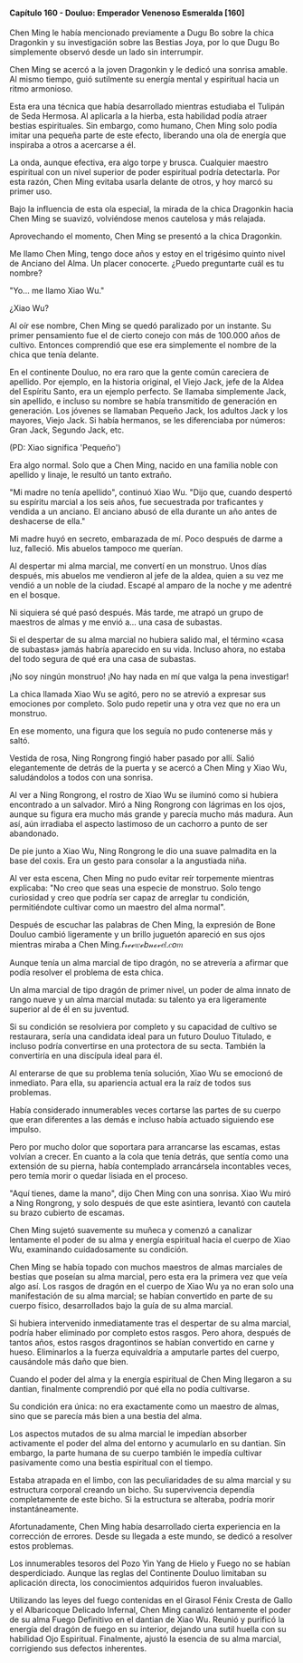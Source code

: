 
#### Capítulo 160 - Douluo: Emperador Venenoso Esmeralda [160]

Chen Ming le había mencionado previamente a Dugu Bo sobre la chica Dragonkin y su investigación sobre las Bestias Joya, por lo que Dugu Bo simplemente observó desde un lado sin interrumpir.

Chen Ming se acercó a la joven Dragonkin y le dedicó una sonrisa amable. Al mismo tiempo, guió sutilmente su energía mental y espiritual hacia un ritmo armonioso.

Esta era una técnica que había desarrollado mientras estudiaba el Tulipán de Seda Hermosa. Al aplicarla a la hierba, esta habilidad podía atraer bestias espirituales. Sin embargo, como humano, Chen Ming solo podía imitar una pequeña parte de este efecto, liberando una ola de energía que inspiraba a otros a acercarse a él.

La onda, aunque efectiva, era algo torpe y brusca. Cualquier maestro espiritual con un nivel superior de poder espiritual podría detectarla. Por esta razón, Chen Ming evitaba usarla delante de otros, y hoy marcó su primer uso.

Bajo la influencia de esta ola especial, la mirada de la chica Dragonkin hacia Chen Ming se suavizó, volviéndose menos cautelosa y más relajada.

Aprovechando el momento, Chen Ming se presentó a la chica Dragonkin.

Me llamo Chen Ming, tengo doce años y estoy en el trigésimo quinto nivel de Anciano del Alma. Un placer conocerte. ¿Puedo preguntarte cuál es tu nombre?

"Yo... me llamo Xiao Wu."

¿Xiao Wu?

Al oír ese nombre, Chen Ming se quedó paralizado por un instante. Su primer pensamiento fue el de cierto conejo con más de 100.000 años de cultivo. Entonces comprendió que ese era simplemente el nombre de la chica que tenía delante.

En el continente Douluo, no era raro que la gente común careciera de apellido. Por ejemplo, en la historia original, el Viejo Jack, jefe de la Aldea del Espíritu Santo, era un ejemplo perfecto. Se llamaba simplemente Jack, sin apellido, e incluso su nombre se había transmitido de generación en generación. Los jóvenes se llamaban Pequeño Jack, los adultos Jack y los mayores, Viejo Jack. Si había hermanos, se les diferenciaba por números: Gran Jack, Segundo Jack, etc.

(PD: Xiao significa 'Pequeño')

Era algo normal. Solo que a Chen Ming, nacido en una familia noble con apellido y linaje, le resultó un tanto extraño.

"Mi madre no tenía apellido", continuó Xiao Wu. "Dijo que, cuando despertó su espíritu marcial a los seis años, fue secuestrada por traficantes y vendida a un anciano. El anciano abusó de ella durante un año antes de deshacerse de ella."

Mi madre huyó en secreto, embarazada de mí. Poco después de darme a luz, falleció. Mis abuelos tampoco me querían.

Al despertar mi alma marcial, me convertí en un monstruo. Unos días después, mis abuelos me vendieron al jefe de la aldea, quien a su vez me vendió a un noble de la ciudad. Escapé al amparo de la noche y me adentré en el bosque.

Ni siquiera sé qué pasó después. Más tarde, me atrapó un grupo de maestros de almas y me envió a... una casa de subastas.

Si el despertar de su alma marcial no hubiera salido mal, el término «casa de subastas» jamás habría aparecido en su vida. Incluso ahora, no estaba del todo segura de qué era una casa de subastas.

¡No soy ningún monstruo! ¡No hay nada en mí que valga la pena investigar!

La chica llamada Xiao Wu se agitó, pero no se atrevió a expresar sus emociones por completo. Solo pudo repetir una y otra vez que no era un monstruo.

En ese momento, una figura que los seguía no pudo contenerse más y saltó.

Vestida de rosa, Ning Rongrong fingió haber pasado por allí. Salió elegantemente de detrás de la puerta y se acercó a Chen Ming y Xiao Wu, saludándolos a todos con una sonrisa.

Al ver a Ning Rongrong, el rostro de Xiao Wu se iluminó como si hubiera encontrado a un salvador. Miró a Ning Rongrong con lágrimas en los ojos, aunque su figura era mucho más grande y parecía mucho más madura. Aun así, aún irradiaba el aspecto lastimoso de un cachorro a punto de ser abandonado.

De pie junto a Xiao Wu, Ning Rongrong le dio una suave palmadita en la base del coxis. Era un gesto para consolar a la angustiada niña.

Al ver esta escena, Chen Ming no pudo evitar reír torpemente mientras explicaba: "No creo que seas una especie de monstruo. Solo tengo curiosidad y creo que podría ser capaz de arreglar tu condición, permitiéndote cultivar como un maestro del alma normal".

Después de escuchar las palabras de Chen Ming, la expresión de Bone Douluo cambió ligeramente y un brillo juguetón apareció en sus ojos mientras miraba a Chen Ming.𝘧𝓇ℯℯ𝑤ℯ𝘣𝓃ℴ𝓋𝑒𝑙.𝑐𝘰𝑚

Aunque tenía un alma marcial de tipo dragón, no se atrevería a afirmar que podía resolver el problema de esta chica.

Un alma marcial de tipo dragón de primer nivel, un poder de alma innato de rango nueve y un alma marcial mutada: su talento ya era ligeramente superior al de él en su juventud.

Si su condición se resolviera por completo y su capacidad de cultivo se restaurara, sería una candidata ideal para un futuro Douluo Titulado, e incluso podría convertirse en una protectora de su secta. También la convertiría en una discípula ideal para él.

Al enterarse de que su problema tenía solución, Xiao Wu se emocionó de inmediato. Para ella, su apariencia actual era la raíz de todos sus problemas.

Había considerado innumerables veces cortarse las partes de su cuerpo que eran diferentes a las demás e incluso había actuado siguiendo ese impulso.

Pero por mucho dolor que soportara para arrancarse las escamas, estas volvían a crecer. En cuanto a la cola que tenía detrás, que sentía como una extensión de su pierna, había contemplado arrancársela incontables veces, pero temía morir o quedar lisiada en el proceso.

"Aquí tienes, dame la mano", dijo Chen Ming con una sonrisa. Xiao Wu miró a Ning Rongrong, y solo después de que este asintiera, levantó con cautela su brazo cubierto de escamas.

Chen Ming sujetó suavemente su muñeca y comenzó a canalizar lentamente el poder de su alma y energía espiritual hacia el cuerpo de Xiao Wu, examinando cuidadosamente su condición.

Chen Ming se había topado con muchos maestros de almas marciales de bestias que poseían su alma marcial, pero esta era la primera vez que veía algo así. Los rasgos de dragón en el cuerpo de Xiao Wu ya no eran solo una manifestación de su alma marcial; se habían convertido en parte de su cuerpo físico, desarrollados bajo la guía de su alma marcial.

Si hubiera intervenido inmediatamente tras el despertar de su alma marcial, podría haber eliminado por completo estos rasgos. Pero ahora, después de tantos años, estos rasgos dragontinos se habían convertido en carne y hueso. Eliminarlos a la fuerza equivaldría a amputarle partes del cuerpo, causándole más daño que bien.

Cuando el poder del alma y la energía espiritual de Chen Ming llegaron a su dantian, finalmente comprendió por qué ella no podía cultivarse.

Su condición era única: no era exactamente como un maestro de almas, sino que se parecía más bien a una bestia del alma.

Los aspectos mutados de su alma marcial le impedían absorber activamente el poder del alma del entorno y acumularlo en su dantian. Sin embargo, la parte humana de su cuerpo también le impedía cultivar pasivamente como una bestia espiritual con el tiempo.

Estaba atrapada en el limbo, con las peculiaridades de su alma marcial y su estructura corporal creando un bicho. Su supervivencia dependía completamente de este bicho. Si la estructura se alteraba, podría morir instantáneamente.

Afortunadamente, Chen Ming había desarrollado cierta experiencia en la corrección de errores. Desde su llegada a este mundo, se dedicó a resolver estos problemas.

Los innumerables tesoros del Pozo Yin Yang de Hielo y Fuego no se habían desperdiciado. Aunque las reglas del Continente Douluo limitaban su aplicación directa, los conocimientos adquiridos fueron invaluables.

Utilizando las leyes del fuego contenidas en el Girasol Fénix Cresta de Gallo y el Albaricoque Delicado Infernal, Chen Ming canalizó lentamente el poder de su alma Fuego Definitivo en el dantian de Xiao Wu. Reunió y purificó la energía del dragón de fuego en su interior, dejando una sutil huella con su habilidad Ojo Espiritual. Finalmente, ajustó la esencia de su alma marcial, corrigiendo sus defectos inherentes.